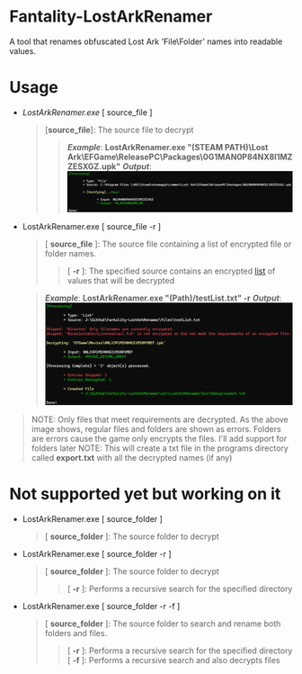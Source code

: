 
# Fantality-LostArkRenamer
[](https://github.com/Twigzie/Fantality-LostArkRenamer#fantality-lostarkrenamer)

A tool that renames obfuscated Lost Ark 'File\Folder' names into readable values.

# Usage

 - *LostArkRenamer.exe* [ source_file ]
	 > [**source_file**]: The source file to decrypt
	 >> ***Example***: **LostArkRenamer.exe "(STEAM PATH)\Lost Ark\EFGame\ReleasePC\Packages\0G1MAN0P84NX8I1MZZESXGZ.upk"**
	 >***Output***: 
	 >![](https://github.com/Twigzie/Fantality-LostArkRenamer/blob/main/images/arg_1.png)
                    
 - LostArkRenamer.exe [ source_file -r ]
	 > [ **source_file** ]: The source file containing a list of encrypted file or folder names.
	 >> [ **-r** ]: The specified source contains an encrypted [list](https://github.com/Twigzie/Fantality-LostArkRenamer/blob/main/files/testList.txt) of values that will be decrypted
	 
	 > ***Example***: **LostArkRenamer.exe "(Path)/testList.txt" -r**
	 >***Output***: 
	 >![](https://github.com/Twigzie/Fantality-LostArkRenamer/blob/main/images/arg_2.png)

> NOTE: Only files that meet requirements are decrypted. As the above    image shows, regular files and folders are shown as errors. Folders    are errors cause the game only encrypts the files. I'll add support    for folders later
> NOTE: This will create a txt file in the programs    directory called **export.txt** with all the decrypted names (if any)

	 
# Not supported yet but working on it

 - LostArkRenamer.exe [ source_folder ]
	 > [ **source_folder** ]: The source folder to decrypt

 - LostArkRenamer.exe [ source_folder -r ]
	 > [ **source_folder** ]: The source folder to decrypt
	 >> [ **-r** ]:  Performs a recursive search for the specified directory
                    
 - LostArkRenamer.exe [ source_folder -r -f ]
	 > [ **source_folder** ]: The source folder to search and rename both folders and files.
	 >> [ **-r** ]: Performs a recursive search for the specified directory
	 >> [ **-f** ]: Performs a recursive search and also decrypts files
